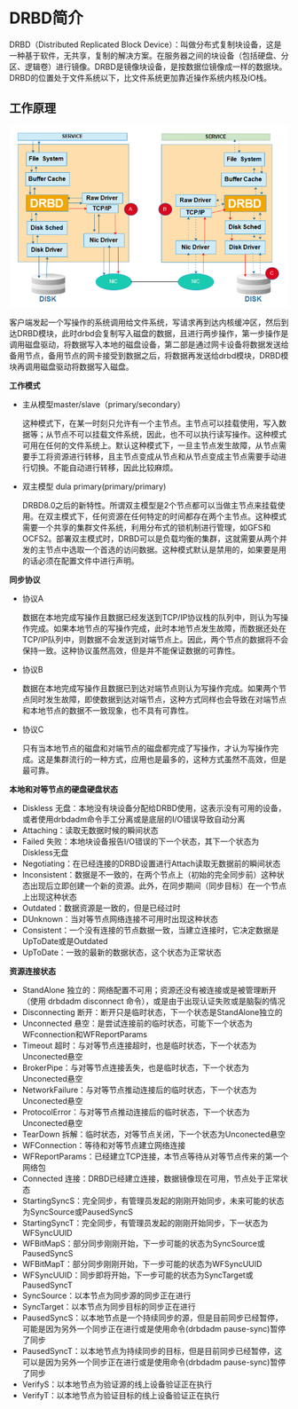 # DRBD简介 #

DRBD（Distributed Replicated Block Device）：叫做分布式复制块设备，这是一种基于软件，无共享，复制的解决方案。在服务器之间的块设备（包括硬盘、分区、逻辑卷）进行镜像。DRBD是镜像块设备，是按数据位镜像成一样的数据块。DRBD的位置处于文件系统以下，比文件系统更加靠近操作系统内核及IO栈。

## 工作原理 ##

![](img/drbd.png)

客户端发起一个写操作的系统调用给文件系统，写请求再到达内核缓冲区，然后到达DRBD模块，此时drbd会复制写入磁盘的数据，且进行两步操作，第一步操作是调用磁盘驱动，将数据写入本地的磁盘设备，第二部是通过网卡设备将数据发送给备用节点，备用节点的网卡接受到数据之后，将数据再发送给drbd模块，DRBD模块再调用磁盘驱动将数据写入磁盘。

**工作模式**

- 主从模型master/slave（primary/secondary）

	这种模式下，在某一时刻只允许有一个主节点。主节点可以挂载使用，写入数据等；从节点不可以挂载文件系统，因此，也不可以执行读写操作。这种模式可用在任何的文件系统上。默认这种模式下，一旦主节点发生故障，从节点需要手工将资源进行转移，且主节点变成从节点和从节点变成主节点需要手动进行切换。不能自动进行转移，因此比较麻烦。


- 双主模型 dula primary(primary/primary)

	DRBD8.0之后的新特性。所谓双主模型是2个节点都可以当做主节点来挂载使用。在双主模式下，任何资源在任何特定的时间都存在两个主节点。这种模式需要一个共享的集群文件系统，利用分布式的锁机制进行管理，如GFS和OCFS2。部署双主模式时，DRBD可以是负载均衡的集群，这就需要从两个并发的主节点中选取一个首选的访问数据。这种模式默认是禁用的，如果要是用的话必须在配置文件中进行声明。

**同步协议**

- 协议A

	数据在本地完成写操作且数据已经发送到TCP/IP协议栈的队列中，则认为写操作完成。如果本地节点的写操作完成，此时本地节点发生故障，而数据还处在TCP/IP队列中，则数据不会发送到对端节点上。因此，两个节点的数据将不会保持一致。这种协议虽然高效，但是并不能保证数据的可靠性。

- 协议B
 
	数据在本地完成写操作且数据已到达对端节点则认为写操作完成。如果两个节点同时发生故障，即使数据到达对端节点，这种方式同样也会导致在对端节点和本地节点的数据不一致现象，也不具有可靠性。

- 协议C

	只有当本地节点的磁盘和对端节点的磁盘都完成了写操作，才认为写操作完成。这是集群流行的一种方式，应用也是最多的，这种方式虽然不高效，但是最可靠。

**本地和对等节点的硬盘硬盘状态**

- Diskless 无盘：本地没有块设备分配给DRBD使用，这表示没有可用的设备，或者使用drbdadm命令手工分离或是底层的I/O错误导致自动分离  
- Attaching：读取无数据时候的瞬间状态 
- Failed 失败：本地块设备报告I/O错误的下一个状态，其下一个状态为Diskless无盘  
- Negotiating：在已经连接的DRBD设置进行Attach读取无数据前的瞬间状态 
- Inconsistent：数据是不一致的，在两个节点上（初始的完全同步前）这种状态出现后立即创建一个新的资源。此外，在同步期间（同步目标）在一个节点上出现这种状态 
- Outdated：数据资源是一致的，但是已经过时 
- DUnknown：当对等节点网络连接不可用时出现这种状态 
- Consistent：一个没有连接的节点数据一致，当建立连接时，它决定数据是UpToDate或是Outdated 
- UpToDate：一致的最新的数据状态，这个状态为正常状态 

**资源连接状态**

- StandAlone 独立的：网络配置不可用；资源还没有被连接或是被管理断开（使用 drbdadm disconnect 命令），或是由于出现认证失败或是脑裂的情况
- Disconnecting 断开：断开只是临时状态，下一个状态是StandAlone独立的
- Unconnected 悬空：是尝试连接前的临时状态，可能下一个状态为WFconnection和WFReportParams
- Timeout 超时：与对等节点连接超时，也是临时状态，下一个状态为Unconected悬空
- BrokerPipe：与对等节点连接丢失，也是临时状态，下一个状态为Unconected悬空
- NetworkFailure：与对等节点推动连接后的临时状态，下一个状态为Unconected悬空
- ProtocolError：与对等节点推动连接后的临时状态，下一个状态为Unconected悬空
- TearDown 拆解：临时状态，对等节点关闭，下一个状态为Unconected悬空
- WFConnection：等待和对等节点建立网络连接
- WFReportParams：已经建立TCP连接，本节点等待从对等节点传来的第一个网络包
- Connected 连接：DRBD已经建立连接，数据镜像现在可用，节点处于正常状态
- StartingSyncS：完全同步，有管理员发起的刚刚开始同步，未来可能的状态为SyncSource或PausedSyncS
- StartingSyncT：完全同步，有管理员发起的刚刚开始同步，下一状态为WFSyncUUID
- WFBitMapS：部分同步刚刚开始，下一步可能的状态为SyncSource或PausedSyncS
- WFBitMapT：部分同步刚刚开始，下一步可能的状态为WFSyncUUID
- WFSyncUUID：同步即将开始，下一步可能的状态为SyncTarget或PausedSyncT
- SyncSource：以本节点为同步源的同步正在进行
- SyncTarget：以本节点为同步目标的同步正在进行
- PausedSyncS：以本地节点是一个持续同步的源，但是目前同步已经暂停，可能是因为另外一个同步正在进行或是使用命令(drbdadm pause-sync)暂停了同步
- PausedSyncT：以本地节点为持续同步的目标，但是目前同步已经暂停，这可以是因为另外一个同步正在进行或是使用命令(drbdadm pause-sync)暂停了同步
- VerifyS：以本地节点为验证源的线上设备验证正在执行
- VerifyT：以本地节点为验证目标的线上设备验证正在执行
